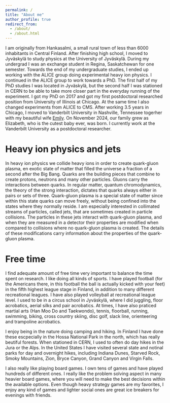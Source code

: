 ```yaml
---
permalink: /
title: "About me"
author_profile: true
redirect_from: 
  - /about/
  - /about.html
---
```


I am originally from Hankasalmi, a small rural town of less than 6000 inhabitants in Central Finland. After finishing high school, I moved to Jyväskylä to study physics at the University of Jyväskylä. During my undergrad I was an exchange student in Regina, Saskatchewan for one semester. Towards the end of my undergraduate studies, I ended up working with the ALICE group doing experimental heavy ion physics. I continued in the ALICE group to work towards a PhD. The first half of my PhD studies I was located in Jyväskylä, but the second half I was stationed in CERN to be able to take more closer part in the everyday running of the experiment. I got my PhD on 2017 and got my first postdoctoral researched position from University of Illinois at Chicago. At the same time I also changed experiments from ALICE to CMS. After working 3.5 years in Chicago, I moved to Vanderbilt University in Nashville, Tennessee togerher with my beautiful wife [Emily](https://ziliak.com/our-people/attorneys/emily-hayes/). On November 2024, our family grew as Elizabeth, who is the cutest baby ever, was born. I currently work at the Vanderbilt University as a postdoctoral researcher.

Heavy ion physics and jets
======
In heavy ion physics we collide heavy ions in order to create quark-gluon plasma, en exotic state of matter that filled the universe a fraction of a second after the Big Bang. Quarks are the building pieces that combine to create protons, neutrons and many other particles. Gluons carry the interactions between quarks. In regular matter, quantum chromodynamics, the theory of the strong interaction, dictates that quarks always either in pairs or sets of three. Quark-gluon plasma is a special state of matter since within this state quarks can move freely, without being confined into the states where they normally reside. I am especially interested in collimated streams of particles, called jets, that are sometimes created in particle collisions. The particles in these jets interact with quark-gluon plasma, and when they are measured in a detector their properties are modified when compared to collisions where no quark-gluon plasma is created. The details of these modifications carry information about the properties of the quark-gluon plasma.


Free time
======
I find adequate amount of free time very important to balance the time spent on research. I like doing all kinds of sports. I have played football (for the Americans there, in this football the ball is actually kicked with your feet) in the fifth highest league stage in Finland, in addition to many different recreational leagues. I have also played volleyball at recreational league level. I used to be in a circus school in Jyväskylä, where I did juggling, floor acrobatics, aerial silks and pair acrobatics. At times, I have also praticed martial arts (Han Moo Do and Taekwondo), tennis, floorball, running, swimming, biking, cross country skiing, disc golf, slack line, orienteering and trampoline acrobatics.

I enjoy being in the nature doing camping and hiking. In Finland I have done these escpecially in the Hossa National Park in the north, which has really beutiful forests. When stationed in CERN, I used to often do day hikes in the Jura or the Alps. In the United States I have visited several state and notinal parks for day and overnight hikes, including Indiana Dunes, Starved Rock, Smoky Mountains, Zion, Bryce Canyon, Grand Canyon and Virgin Falls.

I also really like playing board games. I own tens of games and have played hundreds of different ones. I really like the problem solving aspect in many heavier board games, where you will need to make the best decisions within the available options. Even though heavy strategy games are my favorites, I enjoy any kind of games and lighter social ones are great ice breakers for evenings with friends.
